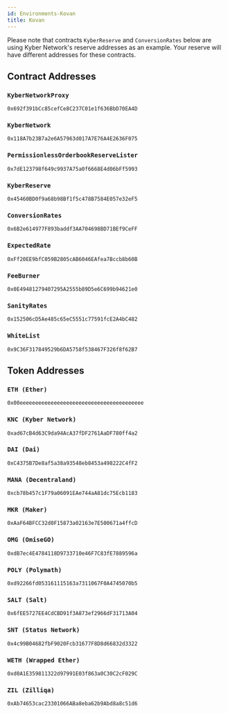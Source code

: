 ```yaml
---
id: Environments-Kovan
title: Kovan
---
```

[//]: # (tagline)
Please note that contracts `KyberReserve` and `ConversionRates` below are using Kyber Network's reserve addresses as an example. Your reserve will have different addresses for these contracts.

## Contract Addresses
### `KyberNetworkProxy`
`0x692f391bCc85cefCe8C237C01e1f636BbD70EA4D`

### `KyberNetwork`
`0x118A7b23B7a2e6A57963d017A7E76A4E2636F075`

### `PermissionlessOrderbookReserveLister`
`0x7dE123798f649c9937A75a0f6668E4d06bFf5993`

### `KyberReserve`
`0x45460BD0f9a68b98Bf1f5c478B7584E057e32eF5`

### `ConversionRates`
`0x6B2e614977F893baddf3AA704698BD71BEf9CeFF`

### `ExpectedRate`
`0xFf20EE9bfC059B2805cAB6046EAfea7Bccb8b60B`

### `FeeBurner`
`0x0E49481279407295A2555b89D5e6C699b94621e0`

### `SanityRates`
`0x152506cD5Ae485c65eC5551c77591fcE2A4bC482`

### `WhiteList`
`0x9C36F317849529b6DA5758f538467F326f8f62B7`

## Token Addresses
### `ETH (Ether)`
`0x00eeeeeeeeeeeeeeeeeeeeeeeeeeeeeeeeeeeeeeee`

### `KNC (Kyber Network)`
`0xad67cB4d63C9da94AcA37fDF2761AaDF780ff4a2`

### `DAI (Dai)`
`0xC4375B7De8af5a38a93548eb8453a498222C4fF2`

### `MANA (Decentraland)`
`0xcb78b457c1F79a06091EAe744aA81dc75Ecb1183`

### `MKR (Maker)`
`0xAaF64BFCC32d0F15873a02163e7E500671a4ffcD`

### `OMG (OmiseGO)`
`0xdB7ec4E4784118D9733710e46F7C83fE7889596a`

### `POLY (Polymath)`
`0xd92266fd053161115163a7311067F0A4745070b5`

### `SALT (Salt)`
`0x6fEE5727EE4CdCBD91f3A873ef2966dF31713A04`

### `SNT (Status Network)`
`0x4c99B04682fbF9020Fcb31677F8D8d66832d3322`

### `WETH (Wrapped Ether)`
`0xd0A1E359811322d97991E03f863a0C30C2cF029C`

### `ZIL (Zilliqa)`
`0xAb74653cac23301066ABa8eba62b9Abd8a8c51d6`
